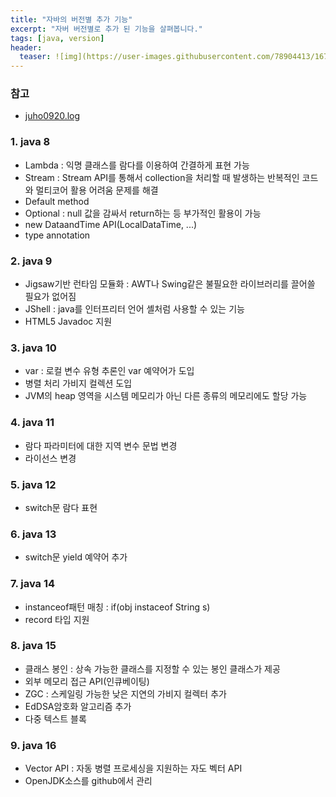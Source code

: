 ```yaml
---
title: "자바의 버전별 추가 기능"
excerpt: "자버 버전별로 추가 된 기능을 살펴봅니다."
tags: [java, version]
header:
  teaser: ![img](https://user-images.githubusercontent.com/78904413/167848741-c8dd2660-008c-467b-8db1-5b931da43ce6.png)
---
```


### 참고
- [juho0920.log](https://velog.io/@ljo_0920/java-%EB%B2%84%EC%A0%84%EB%B3%84-%EC%B0%A8%EC%9D%B4-%ED%8A%B9%EC%A7%95)

### 1. java 8
- Lambda : 익명 클래스를 람다를 이용하여 간결하게 표현 가능
- Stream : Stream API를 통해서 collection을 처리할 때 발생하는 반복적인 코드와 멀티코어 활용 어려움 문제를 해결
- Default method
- Optional : null 값을 감싸서 return하는 등 부가적인 활용이 가능
- new DataandTime API(LocalDataTime, ...)
- type annotation

### 2. java 9
- Jigsaw기반 런타임 모듈화 : AWT나 Swing같은 불필요한 라이브러리를 끌어쓸 필요가 없어짐
- JShell : java를 인터프리터 언어 셸처럼 사용할 수 있는 기능
- HTML5 Javadoc 지원

### 3. java 10
- var : 로컬 변수 유형 추론인 var 예약어가 도입
- 병렬 처리 가비지 컬렉션 도입
- JVM의 heap 영역을 시스템 메모리가 아닌 다른 종류의 메모리에도 할당 가능

### 4. java 11
- 람다 파라미터에 대한 지역 변수 문법 변경
- 라이선스 변경

### 5. java 12
- switch문 람다 표현

### 6. java 13
- switch문 yield 예약어 추가

### 7. java 14
- instanceof패턴 매칭 : if(obj instaceof String s)
- record 타입 지원

### 8. java 15
- 클래스 봉인 : 상속 가능한 클래스를 지정할 수 있는 봉인 클래스가 제공
- 외부 메모리 접근 API(인큐베이팅)
- ZGC : 스케일링 가능한 낮은 지연의 가비지 컬렉터 추가
- EdDSA암호화 알고리즘 추가
- 다중 텍스트 블록

### 9. java 16
- Vector API : 자동 병렬 프로세싱을 지원하는 자도 벡터 API
- OpenJDK소스를 github에서 관리

